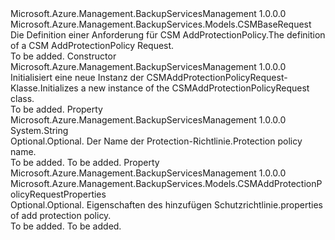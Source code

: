 <Type Name="CSMAddProtectionPolicyRequest" FullName="Microsoft.Azure.Management.BackupServices.Models.CSMAddProtectionPolicyRequest">
  <TypeSignature Language="C#" Value="public class CSMAddProtectionPolicyRequest : Microsoft.Azure.Management.BackupServices.Models.CSMBaseRequest" />
  <TypeSignature Language="ILAsm" Value=".class public auto ansi beforefieldinit CSMAddProtectionPolicyRequest extends Microsoft.Azure.Management.BackupServices.Models.CSMBaseRequest" />
  <TypeSignature Language="DocId" Value="T:Microsoft.Azure.Management.BackupServices.Models.CSMAddProtectionPolicyRequest" />
  <TypeSignature Language="VB.NET" Value="Public Class CSMAddProtectionPolicyRequest&#xA;Inherits CSMBaseRequest" />
  <TypeSignature Language="F#" Value="type CSMAddProtectionPolicyRequest = class&#xA;    inherit CSMBaseRequest" />
  <AssemblyInfo>
    <AssemblyName>Microsoft.Azure.Management.BackupServicesManagement</AssemblyName>
    <AssemblyVersion>1.0.0.0</AssemblyVersion>
  </AssemblyInfo>
  <Base>
    <BaseTypeName>Microsoft.Azure.Management.BackupServices.Models.CSMBaseRequest</BaseTypeName>
  </Base>
  <Interfaces />
  <Docs>
    <summary>
            <span data-ttu-id="3730f-101">Die Definition einer Anforderung für CSM AddProtectionPolicy.</span><span class="sxs-lookup"><span data-stu-id="3730f-101">The definition of a CSM AddProtectionPolicy Request.</span></span>
            </summary>
    <remarks>To be added.</remarks>
  </Docs>
  <Members>
    <Member MemberName=".ctor">
      <MemberSignature Language="C#" Value="public CSMAddProtectionPolicyRequest ();" />
      <MemberSignature Language="ILAsm" Value=".method public hidebysig specialname rtspecialname instance void .ctor() cil managed" />
      <MemberSignature Language="DocId" Value="M:Microsoft.Azure.Management.BackupServices.Models.CSMAddProtectionPolicyRequest.#ctor" />
      <MemberSignature Language="VB.NET" Value="Public Sub New ()" />
      <MemberType>Constructor</MemberType>
      <AssemblyInfo>
        <AssemblyName>Microsoft.Azure.Management.BackupServicesManagement</AssemblyName>
        <AssemblyVersion>1.0.0.0</AssemblyVersion>
      </AssemblyInfo>
      <Parameters />
      <Docs>
        <summary>
            <span data-ttu-id="3730f-102">Initialisiert eine neue Instanz der CSMAddProtectionPolicyRequest-Klasse.</span><span class="sxs-lookup"><span data-stu-id="3730f-102">Initializes a new instance of the CSMAddProtectionPolicyRequest class.</span></span>
            </summary>
        <remarks>To be added.</remarks>
      </Docs>
    </Member>
    <Member MemberName="PolicyName">
      <MemberSignature Language="C#" Value="public string PolicyName { get; set; }" />
      <MemberSignature Language="ILAsm" Value=".property instance string PolicyName" />
      <MemberSignature Language="DocId" Value="P:Microsoft.Azure.Management.BackupServices.Models.CSMAddProtectionPolicyRequest.PolicyName" />
      <MemberSignature Language="VB.NET" Value="Public Property PolicyName As String" />
      <MemberSignature Language="F#" Value="member this.PolicyName : string with get, set" Usage="Microsoft.Azure.Management.BackupServices.Models.CSMAddProtectionPolicyRequest.PolicyName" />
      <MemberType>Property</MemberType>
      <AssemblyInfo>
        <AssemblyName>Microsoft.Azure.Management.BackupServicesManagement</AssemblyName>
        <AssemblyVersion>1.0.0.0</AssemblyVersion>
      </AssemblyInfo>
      <ReturnValue>
        <ReturnType>System.String</ReturnType>
      </ReturnValue>
      <Docs>
        <summary>
            <span data-ttu-id="3730f-103">Optional.</span><span class="sxs-lookup"><span data-stu-id="3730f-103">Optional.</span></span> <span data-ttu-id="3730f-104">Der Name der Protection-Richtlinie.</span><span class="sxs-lookup"><span data-stu-id="3730f-104">Protection policy name.</span></span>
            </summary>
        <value>To be added.</value>
        <remarks>To be added.</remarks>
      </Docs>
    </Member>
    <Member MemberName="Properties">
      <MemberSignature Language="C#" Value="public Microsoft.Azure.Management.BackupServices.Models.CSMAddProtectionPolicyRequestProperties Properties { get; set; }" />
      <MemberSignature Language="ILAsm" Value=".property instance class Microsoft.Azure.Management.BackupServices.Models.CSMAddProtectionPolicyRequestProperties Properties" />
      <MemberSignature Language="DocId" Value="P:Microsoft.Azure.Management.BackupServices.Models.CSMAddProtectionPolicyRequest.Properties" />
      <MemberSignature Language="VB.NET" Value="Public Property Properties As CSMAddProtectionPolicyRequestProperties" />
      <MemberSignature Language="F#" Value="member this.Properties : Microsoft.Azure.Management.BackupServices.Models.CSMAddProtectionPolicyRequestProperties with get, set" Usage="Microsoft.Azure.Management.BackupServices.Models.CSMAddProtectionPolicyRequest.Properties" />
      <MemberType>Property</MemberType>
      <AssemblyInfo>
        <AssemblyName>Microsoft.Azure.Management.BackupServicesManagement</AssemblyName>
        <AssemblyVersion>1.0.0.0</AssemblyVersion>
      </AssemblyInfo>
      <ReturnValue>
        <ReturnType>Microsoft.Azure.Management.BackupServices.Models.CSMAddProtectionPolicyRequestProperties</ReturnType>
      </ReturnValue>
      <Docs>
        <summary>
            <span data-ttu-id="3730f-105">Optional.</span><span class="sxs-lookup"><span data-stu-id="3730f-105">Optional.</span></span> <span data-ttu-id="3730f-106">Eigenschaften des hinzufügen Schutzrichtlinie.</span><span class="sxs-lookup"><span data-stu-id="3730f-106">properties of add protection policy.</span></span>
            </summary>
        <value>To be added.</value>
        <remarks>To be added.</remarks>
      </Docs>
    </Member>
  </Members>
</Type>